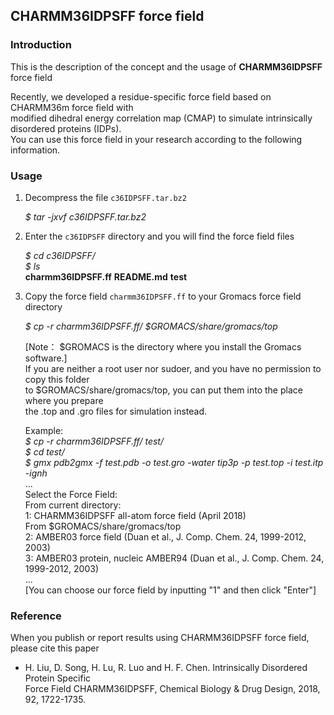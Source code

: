 ## CHARMM36IDPSFF force field

### Introduction
This is the description of the concept and the usage of **CHARMM36IDPSFF** force field

Recently, we developed a residue-specific force field based on CHARMM36m force field with  
modified dihedral energy correlation map (CMAP) to simulate intrinsically disordered proteins (IDPs).  
You can use this force field in your research according to the following information.

### Usage
1. Decompress the file `c36IDPSFF.tar.bz2`    
  
	*$ tar -jxvf c36IDPSFF.tar.bz2*

2. Enter the `c36IDPSFF` directory and you will find the force field files  
  
    *$ cd c36IDPSFF/*  
    *$ ls*  
	**charmm36IDPSFF.ff**  **README.md**  **test**  
 
3. Copy the force field `charmm36IDPSFF.ff` to your Gromacs force field directory  
  
	*$ cp -r charmm36IDPSFF.ff/ $GROMACS/share/gromacs/top*  
  
	[Note： $GROMACS is the directory where you install the Gromacs software.]  
	If you are neither a root user nor sudoer, and you have no permission to copy this folder  
	to $GROMACS/share/gromacs/top, you can put them into the place where you prepare  
	the .top and .gro files for simulation instead.  
  
	Example:  
    *$ cp -r charmm36IDPSFF.ff/ test/*  
    *$ cd test/*  
	  *$ gmx pdb2gmx -f test.pdb -o test.gro -water tip3p -p test.top -i test.itp -ignh*  
    ...  
    Select the Force Field:  
    From current directory:  
	1: CHARMM36IDPSFF all-atom force field (April 2018)  
    From $GROMACS/share/gromacs/top  
    2: AMBER03 force field (Duan et al., J. Comp. Chem. 24, 1999-2012, 2003)  
    3: AMBER03 protein, nucleic AMBER94 (Duan et al., J. Comp. Chem. 24, 1999-2012, 2003)  
    ...  
    [You can choose our force field by inputting "1" and then click "Enter"]  

### Reference  
When you publish or report results using CHARMM36IDPSFF force field, please cite this paper  

- H. Liu, D. Song, H. Lu, R. Luo and H. F. Chen. Intrinsically Disordered Protein Specific  
  Force Field CHARMM36IDPSFF, Chemical Biology & Drug Design, 2018, 92, 1722-1735.
  
